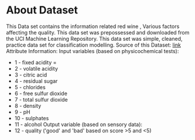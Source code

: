 # About Dataset
This Data set contains the information related red wine , Various factors affecting the quality. This data set was prepossessed and downloaded from the UCI Machine Learning Repository. This data set was simple, cleaned, practice data set for classification modelling. Source of this Dataset: [link](https://archive.ics.uci.edu/ml/datasets/wine+quality)
Attribute Information:
Input variables (based on physicochemical tests):

* 1 - fixed acidity =
* 2 - volatile acidity
* 3 - citric acid
* 4 - residual sugar
* 5 - chlorides
* 6 - free sulfur dioxide
* 7 - total sulfur dioxide
* 8 - density
* 9 - pH
* 10 - sulphates
* 11 - alcohol
Output variable (based on sensory data):
* 12 - quality ('good' and 'bad' based on score >5 and <5)
